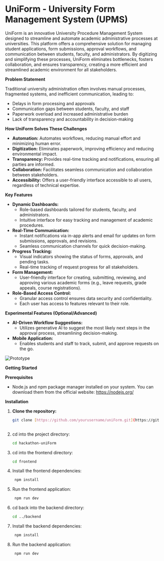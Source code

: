 # UniForm - University Form Management System (UPMS)

UniForm is an innovative University Procedure Management System designed to streamline and automate academic administrative processes at universities. This platform offers a comprehensive solution for managing student applications, form submissions, approval workflows, and communication between students, faculty, and administrators. By digitizing and simplifying these processes, UniForm eliminates bottlenecks, fosters collaboration, and ensures transparency, creating a more efficient and streamlined academic environment for all stakeholders.

**Problem Statement**

Traditional university administration often involves manual processes, fragmented systems, and inefficient communication, leading to:

* Delays in form processing and approvals
* Communication gaps between students, faculty, and staff
* Paperwork overload and increased administrative burden
* Lack of transparency and accountability in decision-making

**How UniForm Solves These Challenges**

* **Automation:** Automates workflows, reducing manual effort and minimizing human error.
* **Digitization:** Eliminates paperwork, improving efficiency and reducing environmental impact.
* **Transparency:** Provides real-time tracking and notifications, ensuring all parties are informed.
* **Collaboration:** Facilitates seamless communication and collaboration between stakeholders.
* **Accessibility:** Offers a user-friendly interface accessible to all users, regardless of technical expertise.

**Key Features**

* **Dynamic Dashboards:** 
    * Role-based dashboards tailored for students, faculty, and administrators.
    * Intuitive interface for easy tracking and management of academic procedures.
* **Real-Time Communication:**
    * Instant notifications via in-app alerts and email for updates on form submissions, approvals, and revisions.
    * Seamless communication channels for quick decision-making.
* **Progress Tracking:**
    * Visual indicators showing the status of forms, approvals, and pending tasks.
    * Real-time tracking of request progress for all stakeholders.
* **Form Management:**
    * User-friendly interface for creating, submitting, reviewing, and approving various academic forms (e.g., leave requests, grade appeals, course registrations).
* **Role-Based Access Control:**
    * Granular access control ensures data security and confidentiality.
    * Each user has access to features relevant to their role.

**Experimental Features (Optional/Advanced)**

* **AI-Driven Workflow Suggestions:** 
    * Utilizes generative AI to suggest the most likely next steps in the approval process, streamlining decision-making.
* **Mobile Application:** 
    * Enables students and staff to track, submit, and approve requests on the go.
      
![Prototype](https://github.com/user-attachments/assets/e4878093-0377-4356-b013-790dc67d2bc8)


**Getting Started**

**Prerequisites**

* Node.js and npm package manager installed on your system. You can download them from the official website: https://nodejs.org/

**Installation**

1. **Clone the repository:**

   ```bash
   git clone [https://github.com/yourusername/uniForm.git](https://github.com/yourusername/uniForm.git)
    
2. cd into the project directory:

   ```bash
   cd hackathon-uniForm
   ```

3. cd into the frontend directory:

   ```bash
   cd frontend
   ```

4. Install the frontend dependencies:

   ```bash
    npm install
    ```

5. Run the frontend application:

   ```bash
    npm run dev
    ```

6. cd back into the backend directory:

   ```bash
   cd ../backend
   ```

7. Install the backend dependencies:

   ```bash
    npm install
    ```

8. Run the backend application:

   ```bash
    npm run dev
    ```
